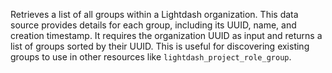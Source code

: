 Retrieves a list of all groups within a Lightdash organization. This data source provides details for each group, including its UUID, name, and creation timestamp. It requires the organization UUID as input and returns a list of groups sorted by their UUID. This is useful for discovering existing groups to use in other resources like `lightdash_project_role_group`.
